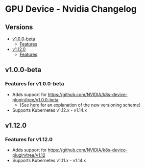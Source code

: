 # GPU Device - Nvidia Changelog

## Versions

- [v1.0.0-beta](#v100-beta)
  - [Features](#features-for-v100-beta)
- [v1.12.0](#v1120)
  - [Features](#features-for-v1120)

## v1.0.0-beta

### Features for v1.0.0-beta

* Adds support for https://github.com/NVIDIA/k8s-device-plugin/tree/v1.0.0-beta
    * (See [here](https://github.com/NVIDIA/k8s-device-plugin/tree/1.0.0-beta#versioning) for an explanation of the new versioning scheme)
* Supports Kubernetes v1.12.x - v1.14.x

## v1.12.0

### Features for v1.12.0

* Adds support for https://github.com/NVIDIA/k8s-device-plugin/tree/v1.12
* Supports Kubernetes v1.11.x - v1.14.x
